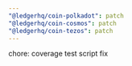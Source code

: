 ```yaml
---
"@ledgerhq/coin-polkadot": patch
"@ledgerhq/coin-cosmos": patch
"@ledgerhq/coin-tezos": patch
---
```


chore: coverage test script fix
